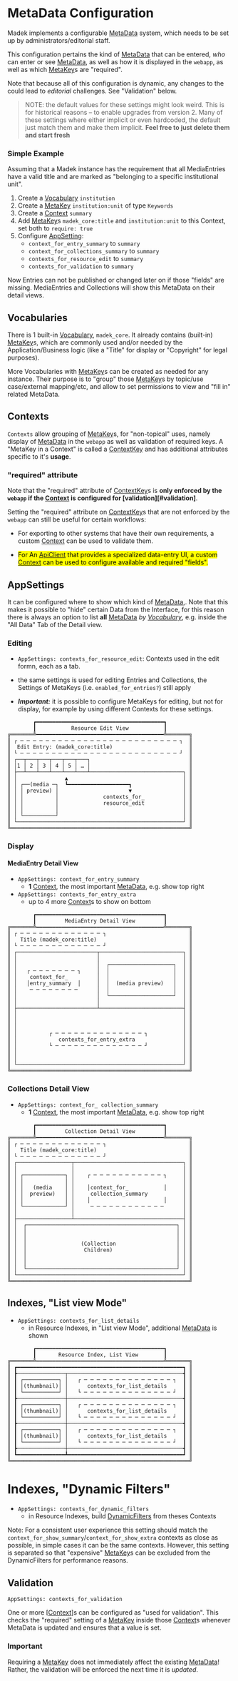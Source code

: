 # MetaData Configuration

Madek implements a configurable [MetaData][] system,
which needs to be set up by administrators/editorial staff.

This configuration pertains the kind of [MetaData][] that can be entered,
*who* can enter or see [MetaData][],
as well as how it is displayed in the `webapp`,
as well as which [MetaKey][]s are "required".

Note that because all of this configuration is dynamic,
any changes to the could lead to *editorial* challenges. See "Validation" below.

> NOTE: the default values for these settings might look weird.
> This is for historical reasons – to enable upgrades from version 2.
> Many of these settings where either implicit or even hardcoded,
> the default just match them and make them implicit.
> **Feel free to just delete them and start fresh**

### Simple Example

Assuming that a Madek instance has the requirement that all MediaEntries
have a valid title and
are marked as "belonging to a specific institutional unit".

1. Create a [Vocabulary][] `institution`
1. Create a [MetaKey][] `institution:unit` of type `Keywords`
1. Create a [Context][] `summary`
1. Add [MetaKey][]s `madek_core:title` and `institution:unit` to this Context,
   set both to `require: true`
1. Configure [AppSetting][]:
    - `context_for_entry_summary` to `summary`
    - `context_for_collections_summary` to `summary`
    - `contexts_for_resource_edit` to `summary`
    - `contexts_for_validation` to `summary`

Now Entries can not be published or changed later on if those "fields" are missing.
MediaEntries and Collections will show this MetaData on their detail views.


## Vocabularies

There is 1 built-in [Vocabulary][], `madek_core`.
It already contains (built-in) [MetaKey][]s,
which are commonly used and/or needed by the Application/Business logic
(like a "Title" for display or "Copyright" for legal purposes).

More Vocabularies with [MetaKey][]s can be created as needed for any instance.
Their purpose is to "group" those [MetaKey][]s by topic/use case/external mapping/etc,
and allow to set permissions to view and "fill in" related MetaData.

## Contexts

`Contexts` allow grouping of [MetaKey][]s, for "non-topical" uses,
namely display of [MetaData][] in the `webapp` as well as validation of required keys.
A "MetaKey in a Context" is called a [ContextKey][] and has additional attributes
specific to it's **usage**.

### "required" attribute

Note that the "required" attribute of [ContextKey][]s is
**only enforced by the `webapp` if the [Context][] is configured for [validation][#validation]**.

Setting the "required" attribute on [ContextKey][]s that are not enforced
by the `webapp` can still be useful for certain workflows:

- For exporting to other systems that have their own requirements,
  a custom [Context][] can be used to validate them.

- <mark>For An [ApiClient][] that provides a specialized data-entry UI,
  a custom [Context][] can be used to configure available and required "fields".</mark>

## AppSettings

It can be configured where to show which kind of [MetaData][],.
Note that this makes it possible to "hide" certain Data from the Interface,
for this reason there is always an option to list **all** [MetaData][] *by [Vocabulary][]*,
e.g. inside the "All Data" Tab of the Detail view.

### Editing

- `AppSettings: contexts_for_resource_edit`: Contexts used in the edit formn, each as a tab.

- the same settings is used for editing Entries and Collections,
  the Settings of MetaKeys (i.e. `enabled_for_entries?`) still apply

- ***Important:*** it is possible to configure MetaKeys for editing, but not for display,
  for example by using different Contexts for these settings.

```figure
        ┏━━━━━━━━━━━━━━━━━━━━━━━━━━━━━━━━━━━━━━━━┓          
        ┃           Resource Edit View           ┃          
╔═══════╩━━━━━━━━━━━━━━━━━━━━━━━━━━━━━━━━━━━━━━━━╩═══════╗  
║ ┌ ─ ─ ─ ─ ─ ─ ─ ─ ─ ─ ─ ─ ─ ─ ─ ─ ─ ─ ─ ─ ─ ─ ─ ─ ─ ┐  ║  
║  Edit Entry: (madek_core:title)                        ║  
║ └ ─ ─ ─ ─ ─ ─ ─ ─ ─ ─ ─ ─ ─ ─ ─ ─ ─ ─ ─ ─ ─ ─ ─ ─ ─ ┘  ║  
║ ┌──┬───┬───┬───┬───┬───┐                               ║  
║ │1 │ 2 │ 3 │ 4 │ 5 │ … │                               ║  
║ ├──┴───┴───┴───┴───┴───┴─────────────────────────────┐ ║  
║ │               ▲                                    │ ║  
║ │ ┌──(media ─┐  ┗━━━━━━━━━━━━━━━━━━━┓                │ ║  
║ │ │ preview) │                      ▼                │ ║  
║ │ │          │              contexts_for_            │ ║  
║ │ │          │              resource_edit            │ ║  
║ │ │          │                                       │ ║  
║ │ └──────────┘                                       │ ║  
║ └────────────────────────────────────────────────────┘ ║  
╚════════════════════════════════════════════════════════╝  
```

### Display

#### MediaEntry Detail View

- `AppSettings: context_for_entry_summary`
    - **1** [Context][], the most important [MetaData][], e.g. show top right
- `AppSettings: contexts_for_entry_extra`
    - up to 4 more [Context][]s to show on bottom

```figure
        ┏━━━━━━━━━━━━━━━━━━━━━━━━━━━━━━━━━━━━━━━━┓          
        ┃         MediaEntry Detail View         ┃          
╔═══════╩━━━━━━━━━━━━━━━━━━━━━━━━━━━━━━━━━━━━━━━━╩═══════╗  
║ ┌ ─ ─ ─ ─ ─ ─ ─ ─ ─ ─ ─ ─ ─ ┐                          ║  
║   Title (madek_core:title)                             ║  
║ └ ─ ─ ─ ─ ─ ─ ─ ─ ─ ─ ─ ─ ─ ┘                          ║  
║ ┌─────────────────────────┬──────────────────────────┐ ║  
║ │                         │                          │ ║  
║ │                         │  ┌────────────────────┐  │ ║  
║ │   ┌ ─ ─ ─ ─ ─ ─ ─ ┐     │  │                    │  │ ║  
║ │    context_for_         │  │                    │  │ ║  
║ │   │entry_summary  │     │  │  (media preview)   │  │ ║  
║ │    ─ ─ ─ ─ ─ ─ ─ ─      │  │                    │  │ ║  
║ │                         │  └────────────────────┘  │ ║  
║ │                         │                          │ ║  
║ ├─────────────────────────┴──────────────────────────┤ ║  
║ │                                                    │ ║  
║ │                                                    │ ║  
║ │                                                    │ ║  
║ │          ┌ ─ ─ ─ ─ ─ ─ ─ ─ ─ ─ ─ ─ ─ ─ ┐           │ ║  
║ │             contexts_for_entry_extra               │ ║  
║ │          └ ─ ─ ─ ─ ─ ─ ─ ─ ─ ─ ─ ─ ─ ─ ┘           │ ║  
║ │                                                    │ ║  
║ │                                                    │ ║  
║ └────────────────────────────────────────────────────┘ ║  
╚════════════════════════════════════════════════════════╝  
```

### Collections Detail View

- `AppSettings: context_for_
collection_summary`
    - **1** [Context][], the most important [MetaData][], e.g. show top right


```figure
        ┏━━━━━━━━━━━━━━━━━━━━━━━━━━━━━━━━━━━━━━━━┓          
        ┃         Collection Detail View         ┃          
╔═══════╩━━━━━━━━━━━━━━━━━━━━━━━━━━━━━━━━━━━━━━━━╩═══════╗  
║ ┌ ─ ─ ─ ─ ─ ─ ─ ─ ─ ─ ─ ─ ─ ┐                          ║  
║   Title (madek_core:title)                             ║  
║ └ ─ ─ ─ ─ ─ ─ ─ ─ ─ ─ ─ ─ ─ ┘                          ║  
║ ┌─────────────────┬──────────────────────────────────┐ ║  
║ │                 │                                  │ ║  
║ │ ┌─────────────┐ │    ┌ ─ ─ ─ ─ ─ ─ ─ ─ ─ ─ ─ ┐     │ ║  
║ │ │             │ │                                  │ ║  
║ │ │   (media    │ │    │context_for_           │     │ ║  
║ │ │  preview)   │ │     collection_summary           │ ║  
║ │ │             │ │    │                       │     │ ║  
║ │ └─────────────┘ │     ─ ─ ─ ─ ─ ─ ─ ─ ─ ─ ─ ─      │ ║  
║ │                 │                                  │ ║  
║ ├─────────────────┴──────────────────────────────────┤ ║  
║ │  ┌───────────────────────────────────────────────┐ │ ║  
║ │  │                                               │ │ ║  
║ │  │                                               │ │ ║  
║ │  │                 (Collection                   │ │ ║  
║ │  │                  Children)                    │ │ ║  
║ │  │                                               │ │ ║  
║ │  │                                               │ │ ║  
║ │  └───────────────────────────────────────────────┘ │ ║  
║ └────────────────────────────────────────────────────┘ ║  
╚════════════════════════════════════════════════════════╝  
```

## Indexes, "List view Mode"

- `AppSettings: contexts_for_list_details`
    - in Resource Indexes, in "List view Mode", additional [MetaData][] is shown

```figure
        ┏━━━━━━━━━━━━━━━━━━━━━━━━━━━━━━━━━━━━━━━━┓          
        ┃       Resource Index, List View        ┃          
╔═══════╩━━━━━━━━━━━━━━━━━━━━━━━━━━━━━━━━━━━━━━━━╩═══════╗  
║ ┏━━━━━━━━━━━━━━━━━━━━━━━━━━━━━━━━━━━━━━━━━━━━━━━━━━━━┓ ║  
║ ┣───────────────┬────────────────────────────────────┫ ║  
║ ┃ ┌───────────┐ │   ┌ ─ ─ ─ ─ ─ ─ ─ ─ ─ ─ ─ ─ ─ ─ ┐  ┃ ║  
║ ┃ │(thumbnail)│ │      contexts_for_list_details     ┃ ║  
║ ┃ └───────────┘ │   └ ─ ─ ─ ─ ─ ─ ─ ─ ─ ─ ─ ─ ─ ─ ┘  ┃ ║  
║ ┣───────────────┼────────────────────────────────────┫ ║  
║ ┃ ┌───────────┐ │   ┌ ─ ─ ─ ─ ─ ─ ─ ─ ─ ─ ─ ─ ─ ─ ┐  ┃ ║  
║ ┃ │(thumbnail)│ │      contexts_for_list_details     ┃ ║  
║ ┃ └───────────┘ │   └ ─ ─ ─ ─ ─ ─ ─ ─ ─ ─ ─ ─ ─ ─ ┘  ┃ ║  
║ ┣───────────────┼────────────────────────────────────┫ ║  
║ ┃ ┌───────────┐ │   ┌ ─ ─ ─ ─ ─ ─ ─ ─ ─ ─ ─ ─ ─ ─ ┐  ┃ ║  
║ ┃ │(thumbnail)│ │      contexts_for_list_details     ┃ ║  
║ ┃ └───────────┘ │   └ ─ ─ ─ ─ ─ ─ ─ ─ ─ ─ ─ ─ ─ ─ ┘  ┃ ║  
║ ┣───────────────┼────────────────────────────────────┫ ║  
║ ┗━━━━━━━━━━━━━━━┻━━━━━━━━━━━━━━━━━━━━━━━━━━━━━━━━━━━━┛ ║  
╚════════════════════════════════════════════════════════╝  
```


# Indexes, "Dynamic Filters"

- `AppSettings: contexts_for_dynamic_filters`
    - in Resource Indexes, build [DynamicFilters](./resource_filters#dynamicfilters)
      from theses Contexts

Note: For a consistent user experience this setting should match the
`context_for_show_summary`/`context_for_show_extra` contexts as close as possible,
in simple cases it can be the same contexts.
However, this setting is separated so that "expensive" [MetaKey][]s can be excluded
from the DynamicFilters for performance reasons.

## Validation

`AppSettings: contexts_for_validation`

One or more [[Context][]]s can be configured as "used for validation".
This checks the "required" setting of a [MetaKey][] inside those [Context][]s
whenever MetaData is updated and ensures that a value is set.

### Important
Requiring a [MetaKey][] does not immediately affect the existing [MetaData][]!
Rather, the validation will be enforced the next time it is *updated*.



[Admin]: ./entities/#admin
[ApiClient]: ./entities/#apiclient
[AppSetting]: ./entities/#appsetting
[Collection]: ./entities/#collection
[Concerns]: ./entities/#concerns
[Context]: ./entities/#context
[ContextKey]: ./entities/#contextkey
[Copyright]: ./entities/#copyright
[CustomURL]: ./entities/#customurl
[Entrusted Resource]: ./entities/#entrusted-resources
[Favoritable]: ./entities/#favoritable
[Group]: ./entities/#group
[InstitutionalGroup]: ./entities/#institutionalgroup
[IoInterface]: ./entities/#iointerface
[IoMapping]: ./entities/#iomapping
[Keyword]: ./entities/#keyword
[License]: ./entities/#license
[MediaEntries]: ./entities/#mediaentry
[MediaEntry]: ./entities/#mediaentry
[MediaFile]: ./entities/#mediafile
[MetaData]: ./entities/#metadata
[MetaDatum]: ./entities/#metadatum
[MetaDatumValue]: ./entities/#metadatumvalues
[MetaKey]: ./entities/#metakey
[Owner]: ./entities/#owner
[People]: ./entities/#person
[Permission]: ./entities/#permission
[Permissions]: ./entities/#permissions
[Person]: ./entities/#person
[Preview of Sets]: ./entities/#preview-of-sets
[Preview]: ./entities/#preview
[Previewable]: ./entities/#previewable
[Privacy Status]: ./entities/#privacy-status
[Private Resources]: ./entities/#private-resources
[Public Resources]: ./entities/#public-resources
[Relations]: ./entities/#relations
[Responsibility]: ./entities/#responsibility
[UsageTerm]: ./entities/#usageterm
[User]: ./entities/#user
[Vocabulary]: ./entities/#vocabulary
[ZencoderJob]: ./entities/#zencoderjob
